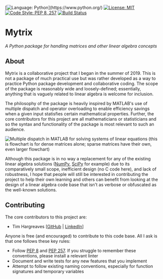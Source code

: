 [![Language: Python](https://img.shields.io/badge/language-Python_(3.8.0%2B)-blue.svg)](https://www.python.org/)
[![License: MIT](https://img.shields.io/badge/license-MIT-yellow.svg)](https://opensource.org/licenses/MIT)
[![Code Style: PEP 8, 257](https://img.shields.io/badge/code%20style-PEP%208%2C%20257-orange.svg)](https://www.python.org/dev/peps)
[![Build Status](https://travis-ci.com/THargreaves/mytrix.svg?branch=master)](https://travis-ci.com/THargreaves/mytrix)

# Mytrix

_A Python package for handling matrices and other linear algebra concepts_

## About

Mytrix is a collaborative project that I began in the summer of 2019. This is not a package of much practical use but was rather developed as a way to practice Python package development and collaborative coding. The scope of the package is reasonably wide and loosely-defined; essentially, anything that is vaguely related to linear algebra is welcome for inclusion.

The philosophy of the package is heavily inspired by MATLAB's use of multiple dispatch and operator overloading to enable efficiency savings when a given input statisfies certain mathematical properties. Further, the core contributors for this project are all mathematicians or statisticians and so the syntax and functionality of the package is most relevant to such an audience.

![Multiple dispatch in MATLAB for solving systems of linear equations (this is flowchart is for dense matrices alone; sparse matrices have their own, even larger flowchart)](https://uk.mathworks.com/help/matlab/ref/mldivide_full.png)

Although this package is in no way a replacement for any of the existing linear algebra solutions ([NumPy](https://github.com/numpy/numpy), [SciPy](https://github.com/scipy/scipy) for example) due to its comparatively small scope, inefficient design (no C code here), and lack of robustness, I hope that people will still be interested in contributing the project to help their own learning and others can benefit from looking at the design of a linear algebra code base that isn't as verbose or obfuscated as the well-known solutions.

## Contributing

The core contributors to this project are:

* Tim Hargreaves [[GitHub](https://github.com/THargreaves) | [LinkedIn](https://www.linkedin.com/in/tim-hargreaves/)]

Anyone is free (and encouraged) to contribute to this code base. All I ask is that one follows these key rules:

* Follow [PEP 8](https://www.python.org/dev/peps/pep-0008/) and [PEP 257](https://www.python.org/dev/peps/pep-0257/). If you struggle to remember these conventions, please install a relevant linter
* Document and write tests for any new features that you implement
* Attempt to follow existing naming conventions, especially for function signatures and temporary variables